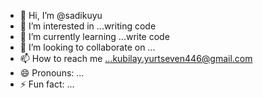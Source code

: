 - 👋 Hi, I’m @sadikuyu
- 👀 I’m interested in ...writing code
- 🌱 I’m currently learning ...write code
- 💞️ I’m looking to collaborate on ...
- 📫 How to reach me ...kubilay.yurtseven446@gmail.com
- 😄 Pronouns: ...
- ⚡ Fun fact: ...

<!---
sadikuyu/sadikuyu is a ✨ special ✨ repository because its `README.md` (this file) appears on your GitHub profile.
You can click the Preview link to take a look at your changes.
--->
